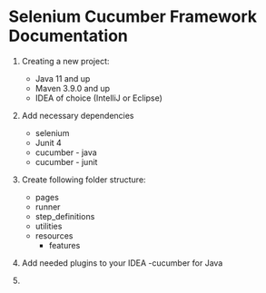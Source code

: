 # Selenium Cucumber Framework Documentation

1. Creating a new project:
    - Java 11 and up
    - Maven 3.9.0 and up
    - IDEA of choice (IntelliJ or Eclipse)
2. Add necessary dependencies
   - selenium
   - Junit 4
   - cucumber - java
   - cucumber - junit

3. Create following folder structure:
      - pages
      - runner
      - step_definitions
      - utilities
   - resources
     - features

4. Add needed plugins to your IDEA
   -cucumber for Java
5. 